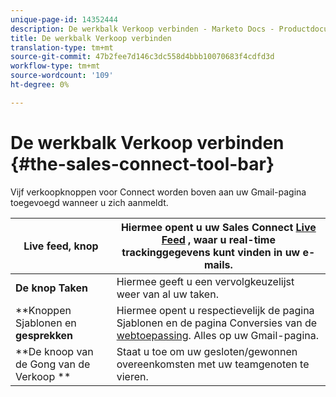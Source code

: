 ```yaml
---
unique-page-id: 14352444
description: De werkbalk Verkoop verbinden - Marketo Docs - Productdocumentatie
title: De werkbalk Verkoop verbinden
translation-type: tm+mt
source-git-commit: 47b2fee7d146c3dc558d4bbb10070683f4cdfd3d
workflow-type: tm+mt
source-wordcount: '109'
ht-degree: 0%

---
```



# De werkbalk Verkoop verbinden {#the-sales-connect-tool-bar}

Vijf verkoopknoppen voor Connect worden boven aan uw Gmail-pagina toegevoegd wanneer u zich aanmeldt.

| **Live feed, knop** | Hiermee opent u uw Sales Connect [Live Feed](http://toutapp.com/next#live) , waar u real-time trackinggegevens kunt vinden in uw e-mails. |
|---|---|
| **De knop Taken** | Hiermee geeft u een vervolgkeuzelijst weer van al uw taken. |
| **Knoppen Sjablonen en **gesprekken** | Hiermee opent u respectievelijk de pagina Sjablonen en de pagina Conversies van de [webtoepassing](http://toutapp.com/login). Alles op uw Gmail-pagina. |
| **De knoop van de Gong van de Verkoop ** | Staat u toe om uw gesloten/gewonnen overeenkomsten met uw teamgenoten te vieren. |

